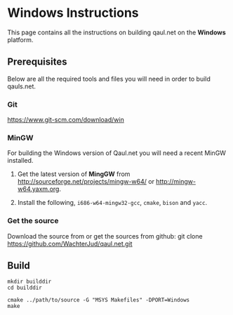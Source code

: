 
# Windows Instructions

This page contains all the instructions on building qaul.net on the **Windows** platform.

## Prerequisites

Below are all the required tools and files you will need in order to build qauls.net.

### Git

https://www.git-scm.com/download/win
 
### MinGW

For building the Windows version of Qaul.net you will need a recent MinGW installed.

1. Get the latest version of **MingGW** from http://sourceforge.net/projects/mingw-w64/ or http://mingw-w64.yaxm.org.

2. Install the following,  `i686-w64-mingw32-gcc`, `cmake`, `bison` and  `yacc`.

### Get the source

Download the source from <insert source here> or
get the sources from github: git clone https://github.com/WachterJud/qaul.net.git

## Build

    mkdir builddir
    cd builddir

    cmake ../path/to/source -G "MSYS Makefiles" -DPORT=Windows
    make
